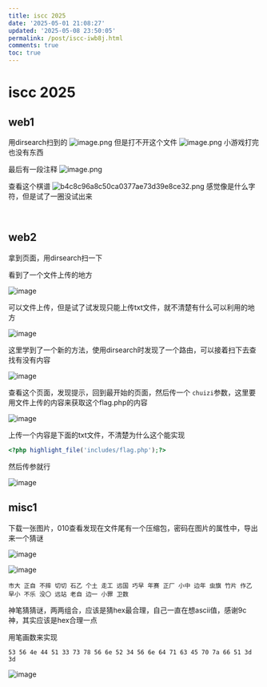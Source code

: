 ```yaml
---
title: iscc 2025
date: '2025-05-01 21:08:27'
updated: '2025-05-08 23:50:05'
permalink: /post/iscc-iwb8j.html
comments: true
toc: true
---
```




# iscc 2025

## web1

用dirsearch扫到的
![image.png](https://marin-1347161933.cos.ap-guangzhou.myqcloud.com/img/20250501173452.png)
但是打不开这个文件
![image.png](https://marin-1347161933.cos.ap-guangzhou.myqcloud.com/img/20250501173527.png)
小游戏打完也没有东西

最后有一段注释
![image.png](https://marin-1347161933.cos.ap-guangzhou.myqcloud.com/img/20250501173606.png)

查看这个棋谱
![b4c8c96a8c50ca0377ae73d39e8ce32.png](https://marin-1347161933.cos.ap-guangzhou.myqcloud.com/img/b4c8c96a8c50ca0377ae73d39e8ce32.png)
感觉像是什么字符，但是试了一圈没试出来

‍

## web2

拿到页面，用dirsearch扫一下

看到了一个文件上传的地方

![image](https://marin-1347161933.cos.ap-guangzhou.myqcloud.com/img/20250501214848.png)

可以文件上传，但是试了试发现只能上传txt文件，就不清楚有什么可以利用的地方

![image](https://marin-1347161933.cos.ap-guangzhou.myqcloud.com/img/20250501215034.png)

这里学到了一个新的方法，使用dirsearch时发现了一个路由，可以接着扫下去查找有没有内容

![image](https://marin-1347161933.cos.ap-guangzhou.myqcloud.com/img/20250501214749.png)

查看这个页面，发现提示，回到最开始的页面，然后传一个 `chuizi`​ 参数，这里要用文件上传的内容来获取这个flag.php的内容  

![image](https://marin-1347161933.cos.ap-guangzhou.myqcloud.com/img/20250501215144.png)

上传一个内容是下面的txt文件，不清楚为什么这个能实现

```php
<?php highlight_file('includes/flag.php');?>
```

然后传参就行

![image](https://marin-1347161933.cos.ap-guangzhou.myqcloud.com/img/20250501220214.png)

## misc1

下载一张图片，010查看发现在文件尾有一个压缩包，密码在图片的属性中，导出来一个猜谜

![image](https://marin-1347161933.cos.ap-guangzhou.myqcloud.com/img/20250502112845.png)

![image](https://marin-1347161933.cos.ap-guangzhou.myqcloud.com/img/20250502112824.png)

```undefined
市大 正自 不摔 切切 石乙 个土 走工 远国 巧早 年赛 正厂 小中 边年 虫旗 竹片 作乙 早小 不乐 没〇 远站 老自 边一 小罪 卫数
```

神笔猜猜谜，两两组合，应该是猜hex最合理，自己一直在想ascii值，感谢9c神，其实应该是hex合理一点

用笔画数来实现

```undefined
53 56 4e 44 51 33 73 78 56 6e 52 34 56 6e 64 71 63 45 70 7a 66 51 3d 3d
```

![image](https://marin-1347161933.cos.ap-guangzhou.myqcloud.com/img/image-20250501211715-uujbx7b.png)

‍
